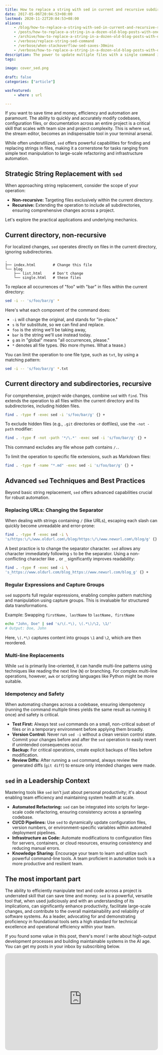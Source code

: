 ```yaml
---
title: How to replace a string with sed in current and recursive subdirectories
date: 2017-05-06T20:04:53+08:00
lastmod: 2020-11-22T20:04:53+08:00
aliases:
    - /blog/how-to-replace-a-string-with-sed-in-current-and-recursive-subdirectories/
    - /posts/how-to-replace-a-string-in-a-dozen-old-blog-posts-with-one-sed-terminal-command/
    - /archive/how-to-replace-a-string-in-a-dozen-old-blog-posts-with-one-sed-terminal-command/
    - /verbose/replace-string-sed-command
    - /verbose/when-stackoverflow-sed-saves-30mins
    - /verbose/how-to-replace-a-string-in-a-dozen-old-blog-posts-with-one-sed-terminal-command
description: The power to update multiple files with a single command in your terminal.
tags:
    
image: cover_sed.png
 
draft: false
categories: ["article"]

wasfeatured:
    - where : url

---
```


If you want to save time and money, efficiency and automation are paramount. The ability to quickly and accurately modify codebases, configuration files, or documentation across an entire project is a critical skill that scales with team size and project complexity. This is where `sed`, the stream editor, becomes an indispensable tool in your terminal arsenal.

While often underutilized, `sed` offers powerful capabilities for finding and replacing strings in files, making it a cornerstone for tasks ranging from simple text manipulation to large-scale refactoring and infrastructure automation.

## Strategic String Replacement with `sed`

When approaching string replacement, consider the scope of your operation:

-   **Non-recursive:** Targeting files exclusively within the current directory.
-   **Recursive:** Extending the operation to include all subdirectories, ensuring comprehensive changes across a project.

Let's explore the practical applications and underlying mechanics.

## Current directory, non-recursive

For localized changes, `sed` operates directly on files in the current directory, ignoring subdirectories.

```text
.
├── index.html        # Change this file
└── blog
    ├── list.html     # Don't change
    └── single.html   # these files
```

To replace all occurrences of "foo" with "bar" in files within the current directory:

```sh
sed -i -- 's/foo/bar/g' *
```

Here's what each component of the command does:

- `-i` will change the original, and stands for "in-place."
- `s` is for substitute, so we can find and replace.
- `foo` is the string we'll be taking away,
- `bar` is the string we'll use instead today.
- `g` as in "global" means "all occurrences, please."
- `*` denotes all file types. (No more rhymes. What a tease.)

You can limit the operation to one file type, such as `txt`, by using a matching pattern:

```sh
sed -i -- 's/foo/bar/g' *.txt
```

## Current directory and subdirectories, recursive

For comprehensive, project-wide changes, combine `sed` with `find`. This extends the operation to all files within the current directory and its subdirectories, including hidden files.

```sh
find . -type f -exec sed -i 's/foo/bar/g' {} +
```

To exclude hidden files (e.g., `.git` directories or dotfiles), use the `-not -path` modifier:

```sh
find . -type f -not -path '*/\.*' -exec sed -i 's/foo/bar/g' {} +
```

This command excludes any file whose path contains `/.`.

To limit the operation to specific file extensions, such as Markdown files:

```sh
find . -type f -name "*.md" -exec sed -i 's/foo/bar/g' {} +
```

## Advanced `sed` Techniques and Best Practices

Beyond basic string replacement, `sed` offers advanced capabilities crucial for robust automation.

### Replacing URLs: Changing the Separator

When dealing with strings containing `/` (like URLs), escaping each slash can quickly become unreadable and error-prone:

```sh
find . -type f -exec sed -i \
's/https:\/\/www.oldurl.com\/blog/https:\/\/www.newurl.com\/blog/g' {} +
```

A best practice is to change the separator character. `sed` allows any character immediately following `s` to be the separator. Using a non-conflicting character like `,` or `_` significantly improves readability:

```sh
find . -type f -exec sed -i \
's_https://www.oldurl.com/blog_https://www.newurl.com/blog_g' {} +
```

### Regular Expressions and Capture Groups

`sed` supports full regular expressions, enabling complex pattern matching and manipulation using capture groups. This is invaluable for structured data transformations.

Example: Swapping `firstName, lastName` to `lastName, firstName`

```sh
echo "John, Doe" | sed 's/\(.*\), \(.*\)/\2, \1/'
# Output: Doe, John
```

Here, `\(.*\)` captures content into groups `\1` and `\2`, which are then reordered.

### Multi-line Replacements

While `sed` is primarily line-oriented, it can handle multi-line patterns using techniques like reading the next line (`N`) or branching. For complex multi-line operations, however, `awk` or scripting languages like Python might be more suitable.

### Idempotency and Safety

When automating changes across a codebase, ensuring idempotency (running the command multiple times yields the same result as running it once) and safety is critical.

*   **Test First:** Always test `sed` commands on a small, non-critical subset of files or in a temporary environment before applying them broadly.
*   **Version Control:** Never run `sed -i` without a clean version control state. Commit your changes before and after the `sed` operation to easily revert if unintended consequences occur.
*   **Backup:** For critical operations, create explicit backups of files before modification.
*   **Review Diffs:** After running a `sed` command, always review the generated diffs (`git diff`) to ensure only intended changes were made.

## `sed` in a Leadership Context

Mastering tools like `sed` isn't just about personal productivity; it's about enabling team efficiency and maintaining system health at scale.

*   **Automated Refactoring:** `sed` can be integrated into scripts for large-scale code refactoring, ensuring consistency across a sprawling codebase.
*   **CI/CD Pipelines:** Use `sed` to dynamically update configuration files, version numbers, or environment-specific variables within automated deployment pipelines.
*   **Infrastructure as Code:** Automate modifications to configuration files for servers, containers, or cloud resources, ensuring consistency and reducing manual errors.
*   **Knowledge Sharing:** Encourage your team to learn and utilize such powerful command-line tools. A team proficient in automation tools is a more productive and resilient team.

## The most important part

The ability to efficiently manipulate text and code across a project is underrated skill that can save time and money. `sed` is a powerful, versatile tool that, when used judiciously and with an understanding of its implications, can significantly enhance productivity, facilitate large-scale changes, and contribute to the overall maintainability and reliability of software systems. As a leader, advocating for and demonstrating proficiency in foundational tools sets a high standard for technical excellence and operational efficiency within your team.

If you found some value in this post, there's more! I write about high-output development processes and building maintainable systems in the AI age. You can get my posts in your inbox by subscribing below.

<div class="form-container centered" id="subscribe">
<iframe src="https://victoriadrake.substack.com/embed" width="100%" height="320" style="border:none;border-radius:10px;margin:0 auto;background:transparent !important;" frameborder="0" scrolling="no"></iframe>
</div>
